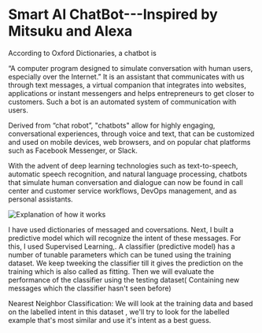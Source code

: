 # Smart AI ChatBot---Inspired by Mitsuku and Alexa

According to Oxford Dictionaries, a chatbot is

“A computer program designed to simulate conversation with human users, especially over the Internet.”
It is an assistant that communicates with us through text messages, a virtual companion that integrates into websites, applications or instant messengers and helps entrepreneurs to get closer to customers. Such a bot is an automated system of communication with users.

Derived from “chat robot”, "chatbots" allow for highly engaging, conversational experiences, through voice and text, that can be customized and used on mobile devices, web browsers, and on popular chat platforms such as Facebook Messenger, or Slack. 

With the advent of deep learning technologies such as text-to-speech, automatic speech recognition, and natural language processing, chatbots that simulate human conversation and dialogue can now be found in call center and customer service workflows, DevOps management, and as personal assistants.

![Explanation of how it works](https://www.wordstream.com/images/chatbots-how-chatbots-work.jpg)

I have used dictionaries of messaged and coversations. Next, I built a predictive model which will recognize the intent of these messages. 
For this, I used Supervised Learning,. A classifier (predictive model) has a number of tunable parameters which can be tuned using the training dataset. We keep tweeking the classifier till it gives the prediction on the training which is also called as fitting.
Then we will evaluate the performance of the classifier using the testing dataset( Containing new messages which the classifier hasn't seen before)

Nearest Neighbor Classification: We will look at the training data and based on the labelled intent in this dataset , we'll try to look for the labelled example that's most similar and use it's intent  as a best guess.
